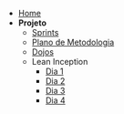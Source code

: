 - [Home](/)
- **Projeto**
  * [Sprints](Index/sprintsIndex.md)
  * [Plano de Metodologia](Project/methodology.md)
  * [Dojos](Index/dojosIndex.md)
  * Lean Inception
    * [Dia 1](LeanInception/dia1.md) 
    * [Dia 2](LeanInception/dia2.md) 
    * [Dia 3](LeanInception/dia3.md) 
    * [Dia 4](LeanInception/dia4.md) 